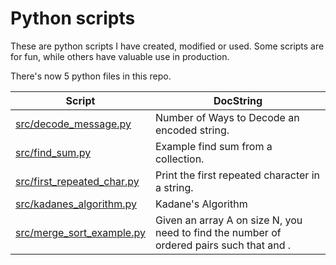 # Python scripts

These are python scripts I have created, modified or used. Some scripts are for fun, while others have valuable use in production.

There's now 5 python files in this repo.

| Script  | DocString |
| ------------- | ------------- |
|<a href="./src/decode_message.py">src/decode\_message.py</a>|Number of Ways to Decode an encoded string.|
|<a href="./src/find_sum.py">src/find\_sum.py</a>|Example find sum from a collection.|
|<a href="./src/first_repeated_char.py">src/first\_repeated\_char.py</a>|Print the first repeated character in a string.|
|<a href="./src/kadanes_algorithm.py">src/kadanes\_algorithm.py</a>|Kadane's Algorithm|
|<a href="./src/merge_sort_example.py">src/merge\_sort\_example.py</a>|Given an array A on size N, you need to find the number of ordered pairs  such that and .|
